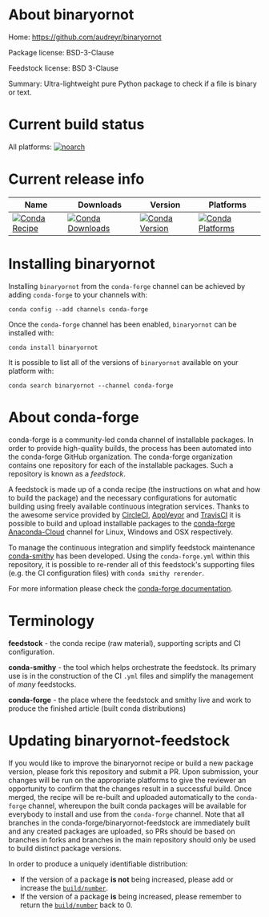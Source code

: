 About binaryornot
=================

Home: https://github.com/audreyr/binaryornot

Package license: BSD-3-Clause

Feedstock license: BSD 3-Clause

Summary: Ultra-lightweight pure Python package to check if a file is binary or text.




Current build status
====================

All platforms:
[![noarch](https://img.shields.io/circleci/project/github/conda-forge/binaryornot-feedstock/master.svg?label=noarch)](https://circleci.com/gh/conda-forge/binaryornot-feedstock)

Current release info
====================

| Name | Downloads | Version | Platforms |
| --- | --- | --- | --- |
| [![Conda Recipe](https://img.shields.io/badge/recipe-binaryornot-green.svg)](https://anaconda.org/conda-forge/binaryornot) | [![Conda Downloads](https://img.shields.io/conda/dn/conda-forge/binaryornot.svg)](https://anaconda.org/conda-forge/binaryornot) | [![Conda Version](https://img.shields.io/conda/vn/conda-forge/binaryornot.svg)](https://anaconda.org/conda-forge/binaryornot) | [![Conda Platforms](https://img.shields.io/conda/pn/conda-forge/binaryornot.svg)](https://anaconda.org/conda-forge/binaryornot) |

Installing binaryornot
======================

Installing `binaryornot` from the `conda-forge` channel can be achieved by adding `conda-forge` to your channels with:

```
conda config --add channels conda-forge
```

Once the `conda-forge` channel has been enabled, `binaryornot` can be installed with:

```
conda install binaryornot
```

It is possible to list all of the versions of `binaryornot` available on your platform with:

```
conda search binaryornot --channel conda-forge
```


About conda-forge
=================

conda-forge is a community-led conda channel of installable packages.
In order to provide high-quality builds, the process has been automated into the
conda-forge GitHub organization. The conda-forge organization contains one repository
for each of the installable packages. Such a repository is known as a *feedstock*.

A feedstock is made up of a conda recipe (the instructions on what and how to build
the package) and the necessary configurations for automatic building using freely
available continuous integration services. Thanks to the awesome service provided by
[CircleCI](https://circleci.com/), [AppVeyor](http://www.appveyor.com/)
and [TravisCI](https://travis-ci.org/) it is possible to build and upload installable
packages to the [conda-forge](https://anaconda.org/conda-forge)
[Anaconda-Cloud](http://docs.anaconda.org/) channel for Linux, Windows and OSX respectively.

To manage the continuous integration and simplify feedstock maintenance
[conda-smithy](http://github.com/conda-forge/conda-smithy) has been developed.
Using the ``conda-forge.yml`` within this repository, it is possible to re-render all of
this feedstock's supporting files (e.g. the CI configuration files) with ``conda smithy rerender``.

For more information please check the [conda-forge documentation](https://conda-forge.org/docs/).

Terminology
===========

**feedstock** - the conda recipe (raw material), supporting scripts and CI configuration.

**conda-smithy** - the tool which helps orchestrate the feedstock.
                   Its primary use is in the construction of the CI ``.yml`` files
                   and simplify the management of *many* feedstocks.

**conda-forge** - the place where the feedstock and smithy live and work to
                  produce the finished article (built conda distributions)


Updating binaryornot-feedstock
==============================

If you would like to improve the binaryornot recipe or build a new
package version, please fork this repository and submit a PR. Upon submission,
your changes will be run on the appropriate platforms to give the reviewer an
opportunity to confirm that the changes result in a successful build. Once
merged, the recipe will be re-built and uploaded automatically to the
`conda-forge` channel, whereupon the built conda packages will be available for
everybody to install and use from the `conda-forge` channel.
Note that all branches in the conda-forge/binaryornot-feedstock are
immediately built and any created packages are uploaded, so PRs should be based
on branches in forks and branches in the main repository should only be used to
build distinct package versions.

In order to produce a uniquely identifiable distribution:
 * If the version of a package **is not** being increased, please add or increase
   the [``build/number``](http://conda.pydata.org/docs/building/meta-yaml.html#build-number-and-string).
 * If the version of a package **is** being increased, please remember to return
   the [``build/number``](http://conda.pydata.org/docs/building/meta-yaml.html#build-number-and-string)
   back to 0.